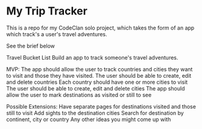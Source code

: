 # My Trip Tracker

This is a repo for my CodeClan solo project, which takes the form of an app which track's a user's travel adventures.

See the brief below

Travel Bucket List
Build an app to track someone's travel adventures.

MVP:
The app should allow the user to track countries and cities they want to visit and those they have visited.
The user should be able to create, edit and delete countries
Each country should have one or more cities to visit
The user should be able to create, edit and delete cities
The app should allow the user to mark destinations as visited or still to see

Possible Extensions:
Have separate pages for destinations visited and those still to visit
Add sights to the destination cities
Search for destination by continent, city or country
Any other ideas you might come up with
